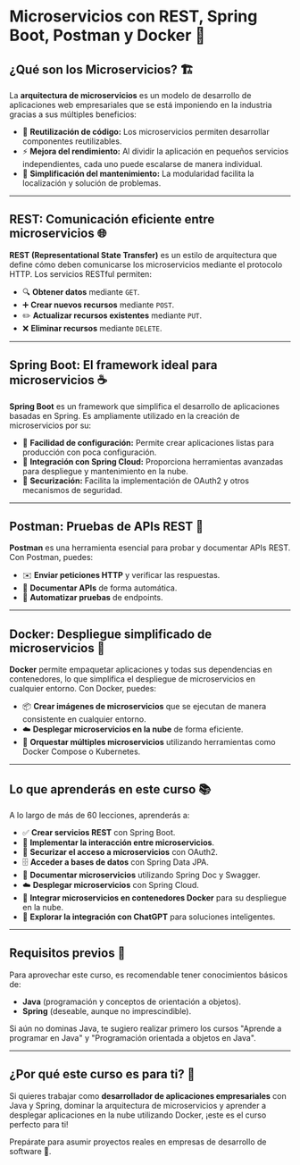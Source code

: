 # Microservicios con REST, Spring Boot, Postman y Docker 🚀

## **¿Qué son los Microservicios? 🏗️**

La **arquitectura de microservicios** es un modelo de desarrollo de aplicaciones web empresariales que se está imponiendo en la industria gracias a sus múltiples beneficios:
- 🌟 **Reutilización de código:** Los microservicios permiten desarrollar componentes reutilizables.
- ⚡ **Mejora del rendimiento:** Al dividir la aplicación en pequeños servicios independientes, cada uno puede escalarse de manera individual.
- 🔧 **Simplificación del mantenimiento:** La modularidad facilita la localización y solución de problemas.

---

## **REST: Comunicación eficiente entre microservicios 🌐**

**REST (Representational State Transfer)** es un estilo de arquitectura que define cómo deben comunicarse los microservicios mediante el protocolo HTTP. Los servicios RESTful permiten:
- 🔍 **Obtener datos** mediante `GET`.
- ➕ **Crear nuevos recursos** mediante `POST`.
- ✏️ **Actualizar recursos existentes** mediante `PUT`.
- ❌ **Eliminar recursos** mediante `DELETE`.

---

## **Spring Boot: El framework ideal para microservicios ☕**

**Spring Boot** es un framework que simplifica el desarrollo de aplicaciones basadas en Spring. Es ampliamente utilizado en la creación de microservicios por su:
- 🚀 **Facilidad de configuración:** Permite crear aplicaciones listas para producción con poca configuración.
- 🔄 **Integración con Spring Cloud:** Proporciona herramientas avanzadas para despliegue y mantenimiento en la nube.
- 🔐 **Securización:** Facilita la implementación de OAuth2 y otros mecanismos de seguridad.

---

## **Postman: Pruebas de APIs REST 🤖**

**Postman** es una herramienta esencial para probar y documentar APIs REST. Con Postman, puedes:
- ✉️ **Enviar peticiones HTTP** y verificar las respuestas.
- 📝 **Documentar APIs** de forma automática.
- 🔄 **Automatizar pruebas** de endpoints.

---

## **Docker: Despliegue simplificado de microservicios 🐳**

**Docker** permite empaquetar aplicaciones y todas sus dependencias en contenedores, lo que simplifica el despliegue de microservicios en cualquier entorno. Con Docker, puedes:
- 📦 **Crear imágenes de microservicios** que se ejecutan de manera consistente en cualquier entorno.
- ☁️ **Desplegar microservicios en la nube** de forma eficiente.
- 🔄 **Orquestar múltiples microservicios** utilizando herramientas como Docker Compose o Kubernetes.

---

## **Lo que aprenderás en este curso 📚**

A lo largo de más de 60 lecciones, aprenderás a:

- ✅ **Crear servicios REST** con Spring Boot.
- 🔗 **Implementar la interacción entre microservicios**.
- 🔐 **Securizar el acceso a microservicios** con OAuth2.
- 🗄️ **Acceder a bases de datos** con Spring Data JPA.
- 📄 **Documentar microservicios** utilizando Spring Doc y Swagger.
- ☁️ **Desplegar microservicios** con Spring Cloud.
- 🐳 **Integrar microservicios en contenedores Docker** para su despliegue en la nube.
- 🤖 **Explorar la integración con ChatGPT** para soluciones inteligentes.

---

## **Requisitos previos 📝**

Para aprovechar este curso, es recomendable tener conocimientos básicos de:

- **Java** (programación y conceptos de orientación a objetos).
- **Spring** (deseable, aunque no imprescindible).

Si aún no dominas Java, te sugiero realizar primero los cursos "Aprende a programar en Java" y "Programación orientada a objetos en Java".

---

## **¿Por qué este curso es para ti? 🤔**

Si quieres trabajar como **desarrollador de aplicaciones empresariales** con Java y Spring, dominar la arquitectura de microservicios y aprender a desplegar aplicaciones en la nube utilizando Docker, ¡este es el curso perfecto para ti!

Prepárate para asumir proyectos reales en empresas de desarrollo de software 🚀.

